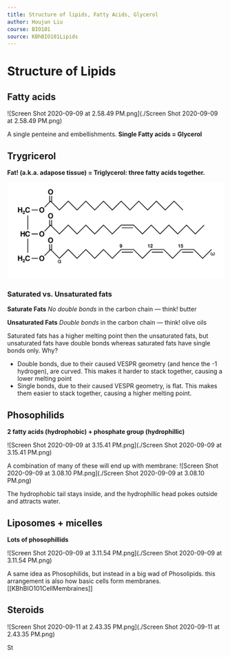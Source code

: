 ```yaml
---
title: Structure of lipids, Fatty Acids, Glycerol
author: Houjun Liu
course: BIO101
source: KBhBIO101Lipids
---
```


# Structure of Lipids

## Fatty acids

![Screen Shot 2020-09-09 at 2.58.49 PM.png](./Screen Shot 2020-09-09 at 2.58.49 PM.png)

A single penteine and embellishments. **Single Fatty acids = Glycerol**

## Trygricerol
**Fat! (a.k.a. adapose tissue) = Triglycerol: three fatty acids together.**

![Fat_triglyceride_shorthand_formula.png](Fat_triglyceride_shorthand_formula.png)

### Saturated vs. Unsaturated fats
**Saturate Fats**
_No double bonds_ in the carbon chain — think! butter

**Unsaturated Fats**
_Double bonds_ in the carbon chain — think! olive oils

Saturated fats has a higher melting point then the unsaturated fats, but unsaturated fats have double bonds whereas saturated fats have single bonds only. Why?

* Double bonds, due to their caused VESPR geometry (and hence the -1 hydrogen), are curved. This makes it harder to stack together, causing a lower melting point
* Single bonds, due to their caused VESPR geometry, is flat. This makes them easier to stack together, causing a higher melting point.

## Phosophilids
**2 fatty acids (hydrophobic) + phosphate group (hydrophillic)**

![Screen Shot 2020-09-09 at 3.15.41 PM.png](./Screen Shot 2020-09-09 at 3.15.41 PM.png)

A combination of many of these will end up with membrane:
![Screen Shot 2020-09-09 at 3.08.10 PM.png](./Screen Shot 2020-09-09 at 3.08.10 PM.png)

The hydrophobic tail stays inside, and the hydrophillic head pokes outside and attracts water.

## Liposomes + micelles
**Lots of phosophillids**

![Screen Shot 2020-09-09 at 3.11.54 PM.png](./Screen Shot 2020-09-09 at 3.11.54 PM.png)

A same idea as Phosophilids, but instead in a big wad of Phosolipids. this arrangement is also how basic cells form membranes. [[KBhBIO101CellMembraines]]

## Steroids
![Screen Shot 2020-09-11 at 2.43.35 PM.png](./Screen Shot 2020-09-11 at 2.43.35 PM.png)

St
